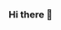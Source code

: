 ### Hi there 👋

<!--
** Hey! Enjoy the day!

![](https://github-readme-stats.vercel.app/api/top-langs/?username=daug32&hide_title=true&layout=compact&theme=radical&hide=pascal)

[![GitHub Streak](https://github-readme-streak-stats.herokuapp.com?user=daug32&theme=radical&date_format=M%20j%5B%2C%20Y%5D)](https://git.io/streak-stats)

____** is a ✨ _special_ ✨ repository because its `README.md` (this file) appears on your GitHub profile.

Here are some ideas to get you started:

- 🔭 I’m currently working on ...
- 🌱 I’m currently learning ...
- 👯 I’m looking to collaborate on ...
- 🤔 I’m looking for help with ...
- 💬 Ask me about ...
- 📫 How to reach me: ...
- 😄 Pronouns: ...
- ⚡ Fun fact: ...
-->
